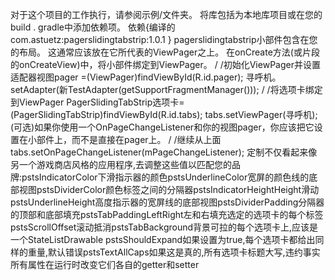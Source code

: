 对于这个项目的工作执行，请参阅示例/文件夹。
将库包括为本地库项目或在您的build . gradle中添加依赖项。
依赖{编译的com.astuetz:pagerslidingtabstrip:1.0.1 } pagerslidingtabstrip小部件包含在您的布局。
这通常应该放在它所代表的ViewPager之上。
在onCreate方法(或片段的onCreateView)中，将小部件绑定到ViewPager。
/ /初始化ViewPager并设置适配器视图pager =(ViewPager)findViewById(R.id.pager);
寻呼机。
setAdapter(新TestAdapter(getSupportFragmentManager()));
/ /将选项卡绑定到ViewPager PagerSlidingTabStrip选项卡=(PagerSlidingTabStrip)findViewById(R.id.tabs);
tabs.setViewPager(寻呼机);
(可选)如果你使用一个OnPageChangeListener和你的视图pager，你应该把它设置在小部件上，而不是直接在pager上。
/ /继续从上面tabs.setOnPageChangeListener(mPageChangeListener);
定制不仅看起来像另一个游戏商店风格的应用程序,去调整这些值以匹配您的品牌:pstsIndicatorColor下滑指示器的颜色pstsUnderlineColor宽屏的颜色线的底部视图pstsDividerColor颜色标签之间的分隔器pstsIndicatorHeightHeight滑动pstsUnderlineHeight高度指示器的宽屏线的底部视图pstsDividerPadding分隔器的顶部和底部填充pstsTabPaddingLeftRight左和右填充选定的选项卡的每个标签pstsScrollOffset滚动抵消pstsTabBackground背景可拉的每个选项卡上,应该是一个StateListDrawable pstsShouldExpand如果设置为true,每个选项卡都给出同样的重量,默认错误pstsTextAllCaps如果这是真的,所有选项卡标题大写,违约事实所有属性在运行时改变它们各自的getter和setter